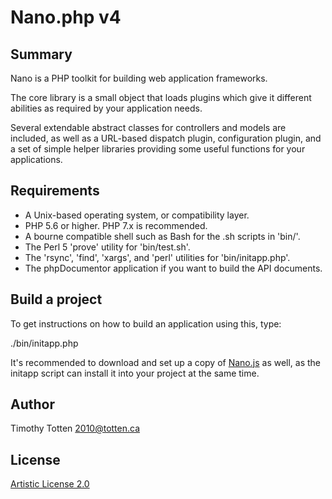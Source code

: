 # Nano.php v4

## Summary

Nano is a PHP toolkit for building web application frameworks.

The core library is a small object that loads plugins which give it
different abilities as required by your application needs.

Several extendable abstract classes for controllers and models are included, 
as well as a URL-based dispatch plugin, configuration plugin, and a set of
simple helper libraries providing some useful functions for your applications.

## Requirements

* A Unix-based operating system, or compatibility layer.
* PHP 5.6 or higher. PHP 7.x is recommended.
* A bourne compatible shell such as Bash for the .sh scripts in 'bin/'.
* The Perl 5 'prove' utility for 'bin/test.sh'.
* The 'rsync', 'find', 'xargs', and 'perl' utilities for 'bin/initapp.php'.
* The phpDocumentor application if you want to build the API documents.

## Build a project

To get instructions on how to build an application using this, type: 

  ./bin/initapp.php

It's recommended to download and set up a copy of 
[Nano.js](https://github.com/supernovus/nano.js) as well, 
as the initapp script can install it into your project at the same time.

## Author

Timothy Totten <2010@totten.ca>

## License

[Artistic License 2.0](http://www.perlfoundation.org/artistic_license_2_0)

